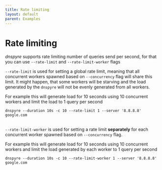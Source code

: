 ```yaml
---
title: Rate limiting
layout: default
parent: Examples
---
```


# Rate limiting
*dnspyre* supports rate limiting number of queries send per second, for that you can use `--rate-limit` and `--rate-limit-worker` flags

`--rate-limit` is used for setting a global rate limit, meaning that all concurrent workers spawned based on `--concurrency` flag will share this limit.
It might happen, that some workers will be starving and the load generated by the `dnspyre` will not be evenly generated from all workers.

For example this will generate load for 10 seconds using 10 concurrent workers and limit the load to 1 query per second
```
dnspyre --duration 10s -c 10 --rate-limit 1 --server '8.8.8.8' google.com
```

\
`--rate-limit-worker` is used for setting a rate limit **separately** for each concurrent worker spawned based on `--concurrency` flag.

For example this will generate load for 10 seconds using 10 concurrent workers and limit the load generated by each worker to 1 query per second
```
dnspyre --duration 10s -c 10 --rate-limit-worker 1 --server '8.8.8.8' google.com
```
